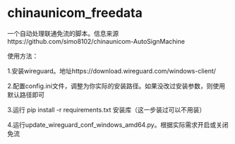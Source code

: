 # chinaunicom_freedata
一个自动处理联通免流的脚本。信息来源https://github.com/simo8102/chinaunicom-AutoSignMachine


使用方法：

1.安装wireguard。地址https://download.wireguard.com/windows-client/

2.配置config.ini文件，调整为你实际的安装路径。如果没改过安装参数，则使用默认路径即可

3.运行 pip install -r requirements.txt 安装库（这一步装过可以不用装）

4.运行update_wireguard_conf_windows_amd64.py。根据实际需求开启或关闭免流